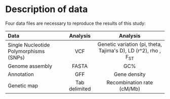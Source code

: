 # Description of data

Four data files are necessary to reproduce the results of this study:

| Data | Analysis | Analysis |
| :--------- | :-----: | :-----: |
| Single Nucleotide Polymorphisms (SNPs) | VCF | Genetic variation (pi, theta, Tajima's D), LD (r^2), rho , F<sub>ST<sub> |
| Genome assembly  | FASTA | GC% |
| Annotation | GFF | Gene density |
| Genetic map | Tab delimited | Recombination rate (cM/Mb) |
